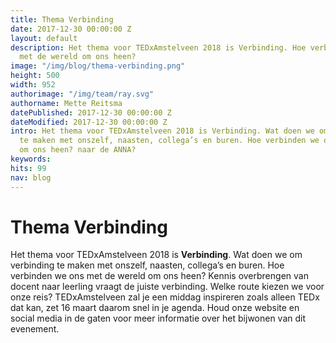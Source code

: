 ```yaml
---
title: Thema Verbinding
date: 2017-12-30 00:00:00 Z
layout: default
description: Het thema voor TEDxAmstelveen 2018 is Verbinding. Hoe verbinden we ons
  met de wereld om ons heen?
image: "/img/blog/thema-verbinding.png"
height: 500
width: 952
authorimage: "/img/team/ray.svg"
authorname: Mette Reitsma
datePublished: 2017-12-30 00:00:00 Z
dateModified: 2017-12-30 00:00:00 Z
intro: Het thema voor TEDxAmstelveen 2018 is Verbinding. Wat doen we om verbinding
  te maken met onszelf, naasten, collega’s en buren. Hoe verbinden we ons met de wereld
  om ons heen? naar de ANNA?
keywords:
hits: 99
nav: blog
---
```


# Thema Verbinding

<a href="{{site.url}}{{page.url}}" title="{{ page.title }}"><amp-img noloading width="100" height="100" alt="{{ page.title }}" layout="responsive" src="{{site.url}}{{ page.image }}" class="photo pull-left"></amp-img></a>

Het thema voor TEDxAmstelveen 2018 is **Verbinding**. Wat doen we om verbinding te maken met onszelf, naasten, collega’s en buren. Hoe verbinden we ons met de wereld om ons heen? Kennis overbrengen van docent naar leerling vraagt de juiste verbinding. Welke route kiezen we voor onze reis? TEDxAmstelveen zal je een middag inspireren zoals alleen TEDx dat kan, zet 16 maart daarom snel in je agenda. Houd onze website en social media in de gaten voor meer informatie over het bijwonen van dit evenement.
